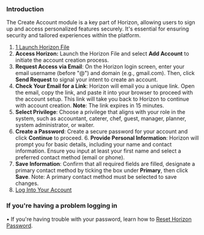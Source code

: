 ### Introduction

The Create Account module is a key part of Horizon, allowing users to sign up and access personalized features securely. It's essential for ensuring security and tailored experiences within the platform.

1. [1 Launch Horizon File](docs/1%20Launch%20Horizon%20File.md)
2. **Access Horizon:** Launch the Horizon File and select **Add Account** to initiate the account creation process. 
3. **Request Access via Email**: On the Horizon login screen, enter your email username (before "@") and domain (e.g., gmail.com). Then, click **Send Request** to signal your intent to create an account. 
4. **Check Your Email for a Link**: Horizon will email you a unique link. Open the email, copy the link, and paste it into your browser to proceed with the account setup. This link will take you back to Horizon to continue with account creation. **Note**: The link expires in 15 minutes. 
5. **Select Privilege**: Choose a privilege that aligns with your role in the system, such as accountant, caterer, chef, guest, manager, planner, system administrator, or waiter.
6. **Create a Password**: Create a secure password for your account and click **Continue** to proceed. 6. **Provide Personal Information**: Horizon will prompt you for basic details, including your name and contact information. Ensure you input at least your first name and select a preferred contact method (email or phone). 
7. **Save Information**: Confirm that all required fields are filled, designate a primary contact method by ticking the box under **Primary**, then click **Save**. Note: A primary contact method must be selected to save changes. 
8. [Log Into Your Account](docs/Log%20Into%20Your%20Account.md) 
### If you're having a problem logging in
• If you're having trouble with your password, learn how to [Reset Horizon Password](docs/Reset%20Horizon%20Password.md).